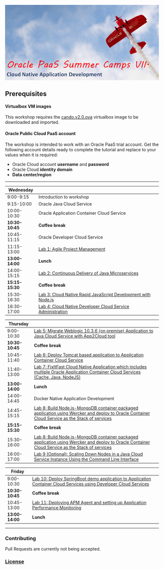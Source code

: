 ![](common/paas.summer.camp.png)

## Prerequisites

#### Virtualbox VM images

This workshop requires the [cando.v2.0.ova](https://drive.google.com/open?id=0B0MXC4qaECO6RHBWMEttdW9fOVk) virtualbox image to be downloaded and imported.

#### Oracle Public Cloud PaaS  account

The workshop is intended to work with an Oracle PaaS trial account. Get the following account details ready to complete the tutorial and replace to your values when it is required:

+ Oracle Cloud account **username** and **password**
+ Oracle Cloud **identity domain**
+ **Data center/region**

----

| **Wednesday** |  |
|-------------|----------------------------------------------------------------------------------------------------------------------------------------------------------------------------|
| 9:00-9:15 | Introduction to workshop |
| 9:15-10:00 |  Oracle Java Cloud Service |
| 10:00-10:30 |  Oracle Application Container Cloud Service |
| **10:30-10:45** | **Coffee break** |
| 10:45-11:15 | Oracle Developer Cloud Service |
| 11:15-13:00 | [Lab 1: Agile Project Management](microservices/CloudNative100.md) |
| **13:00-14:00** | **Lunch** |
| 14:00-15:15 | [Lab 2: Continuous Delivery of Java Microservices](microservices/CloudNative200.md) |
| **15:15-15:30** | **Coffee break** |
| 15:30-16:30 | [Lab 3: Cloud Native Rapid JavaScript Development with Node.js](microservices/CloudNative300.md) |
| 16:30-17:00 | [Lab 4: Cloud Native Developer Cloud Service Administration](microservices/CloudNative400.md) |

| **Thursday** |  |
|-------------|----------------------------------------------------------------------------------------------------------------------------------------------------------------------------|
| 9:00-10:30 | [Lab 5: Migrate Weblogic 10.3.6 (on premise) Application to Java Cloud Service with App2Cloud tool](app-2-cloud/README.md) |
| **10:30-10:45** | **Coffee break** |
| 10:45-11:40 | [Lab 6: Deploy Tomcat based application to Application Container Cloud Service](accs-tomcat/README.md) |
| 11:40-13:00 | [Lab 7: FixItFast Cloud Native Application which includes multiple Oracle Application Container Cloud Services (Cache, Java, NodeJS)](stack/stack.cache.md) |
| **13:00-14:00** | **Lunch** |
| 14:00-14:45 | Docker Native Application Development |
| 14:45-15:15 | [Lab 8: Build Node.js-MongoDB container packaged application using Wercker and deploy to Oracle Container Cloud Service as the Stack of services](nodejs-mongodb-stack/README.md) |
| **15:15-15:30** | **Coffee break** |
| 15:30-16:00 | [Lab 8: Build Node.js-MongoDB container packaged application using Wercker and deploy to Oracle Container Cloud Service as the Stack of services](nodejs-mongodb-stack/README.md) |
| 16:00-17:00 | [Lab 9 (Optional): Scaling Down Nodes in a Java Cloud Service Instance Using the Command Line Interface](jcs-scale-down-psm/README.md) |

| **Friday** |  |
|-------------|----------------------------------------------------------------------------------------------------------------------------------------------------------------------------|
| 9:00-10:30 | [Lab 10: Deploy SpringBoot demo application to Application Container Cloud Services using Developer Cloud Services](springboot-sample/README.md) |
| **10:30-10:45** | **Coffee break** |
| 10:45-13:00 | [Lab 11: Deploying APM Agent and setting up Application Performance Monitoring](apm/README.md) |
| **13:00-14:00** | **Lunch** |

---

### Contributing

Pull Requests are currently not being accepted. 

### [License](LICENSE.md)
